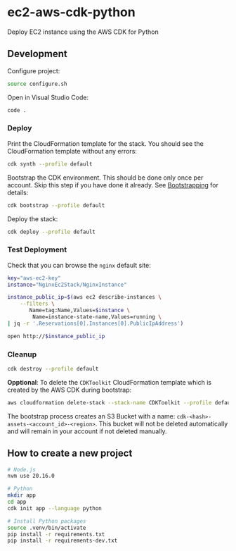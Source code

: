 # ec2-aws-cdk-python

Deploy EC2 instance using the AWS CDK for Python

## Development

Configure project:

```bash
source configure.sh
```

Open in Visual Studio Code:

```bash
code .
```

### Deploy

Print the CloudFormation template for the stack. You should see the CloudFormation template without any errors:

```bash
cdk synth --profile default
```
Bootstrap the CDK environment. This should be done only once per account. Skip this step if you have done it already. See [Bootstrapping](https://docs.aws.amazon.com/cdk/latest/guide/bootstrapping.html) for details:

```bash
cdk bootstrap --profile default
```
Deploy the stack:

```bash
cdk deploy --profile default
```

### Test Deployment

Check that you can browse the `nginx` default site:

```bash
key="aws-ec2-key"
instance="NginxEc2Stack/NginxInstance"

instance_public_ip=$(aws ec2 describe-instances \
    --filters \
       Name=tag:Name,Values=$instance \
        Name=instance-state-name,Values=running \
| jq -r '.Reservations[0].Instances[0].PublicIpAddress')

open http://$instance_public_ip
```

### Cleanup

```bash
cdk destroy --profile default
```

**Opptional**: To delete the `CDKToolkit` CloudFormation template which is created by the AWS CDK during bootstrap:

```bash
aws cloudformation delete-stack --stack-name CDKToolkit --profile default
```

The bootstrap process creates an S3 Bucket with a name:  `cdk-<hash>-assets-<account_id>-<region>`. This bucket will not be deleted automatically and will remain in your account if not deleted manually. 

## How to create a new project

```bash
# Node.js
nvm use 20.16.0

# Python
mkdir app
cd app
cdk init app --language python

# Install Python packages
source .venv/bin/activate
pip install -r requirements.txt
pip install -r requirements-dev.txt
```